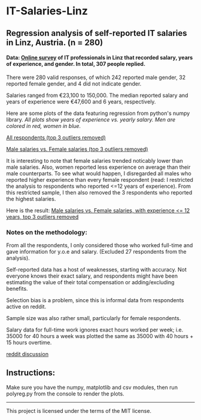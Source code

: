 # IT-Salaries-Linz

## Regression analysis of self-reported IT salaries in Linz, Austria. (n = 280)

#### Data: [Online survey](https://old.reddit.com/r/Austria/comments/975j7i/itgeh%C3%A4lter_in_%C3%B6sterreich/e47znfy/) of IT professionals in Linz that recorded salary, years of experience, and gender. In total, 307 people replied. 

There were 280 valid responses, of which 242 reported male gender, 32 reported female gender, and 4 did not indicate gender. 

Salaries ranged from €23,100 to 150,000. The median reported salary and years of experience were €47,600 and 6 years, respectively. 

Here are some plots of the data featuring regression from python's numpy library. *All plots show years of experience vs. yearly salary. Men are colored in red, women in blue.*

[All respondents (top 3 outliers removed)](https://i.imgur.com/kTKqYpJ.png)

[Male salaries vs. Female salaries (top 3 outliers removed)](https://i.imgur.com/SsK1CYJ.png)


It is interesting to note that female salaries trended noticably lower than male salaries. Also, women reported less experience on average than their male counterparts. To see what would happen, I disregarded all males who reported higher experience than every female respondent (read: I restricted the analysis to respondents who reported <=12 years of experience). From this restricted sample, I then also removed the 3 respondents who reported the highest salaries. 

Here is the result: [Male salaries vs. Female salaries, with experience <= 12 years, top 3 outliers removed](https://i.imgur.com/4hyl1Bz.png) 


### Notes on the methodology: 


From all the respondents, I only considered those who worked full-time and gave information for y.o.e and salary. (Excluded 27 respondents from the analysis).

Self-reported data has a host of weaknesses, starting with accuracy. Not everyone knows their exact salary, and respondents might have been estimating the value of their total compensation or adding/excluding benefits. 

Selection bias is a problem, since this is informal data from respondents active on reddit. 

Sample size was also rather small, particularly for female respondents. 

Salary data for full-time work ignores exact hours worked per week; i.e. 35000 for 40 hours a week was plotted the same as 35000 with 40 hours + 15 hours overtime. 

[reddit discussion](https://old.reddit.com/r/cscareerquestionsEU/comments/9854bi/analysis_of_it_salaries_in_linz_austria/)


## Instructions:

Make sure you have the numpy, matplotlib and csv modules, then run polyreg.py from the console to render the plots. 


-------- 

This project is licensed under the terms of the MIT license.


 
